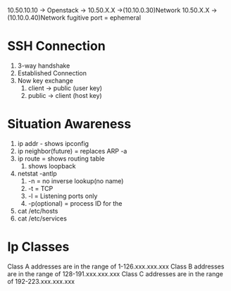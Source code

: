 

10.50.10.10 -> Openstack -> 10.50.X.X ->(10.10.0.30)Network 
                            10.50.X.X ->(10.10.0.40)Network 
fugitive port = ephemeral
# SSH Connection
1. 3-way handshake
2. Established Connection
3. Now key exchange
   1. client -> public (user key)
   2. public -> client (host key)
# Situation Awareness
1. ip addr - shows ipconfig
2. ip neighbor(future) = replaces ARP -a
3. ip route = shows routing table
   1. shows loopback
4. netstat -antlp
   1. -n = no inverse lookup(no name)
   2. -t = TCP
   3. -l = Listening ports only
   4. -p(optional) = process ID for the 
5. cat /etc/hosts 
6. cat /etc/services
# Ip Classes
Class A addresses are in the range of 1-126.xxx.xxx.xxx
Class B addresses are in the range of 128-191.xxx.xxx.xxx
Class C addresses are in the range of 192-223.xxx.xxx.xxx